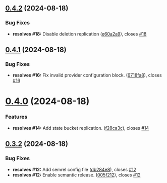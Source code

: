 ## [0.4.2](https://github.com/flagscript/terraform-aws-flagscript-state-backend/compare/v0.4.1...v0.4.2) (2024-08-18)


### Bug Fixes

* **resolves #18:** Disable deletion replication ([e60a2a9](https://github.com/flagscript/terraform-aws-flagscript-state-backend/commit/e60a2a957a0ee646c76cc3fa75cee5939bb19e04)), closes [#18](https://github.com/flagscript/terraform-aws-flagscript-state-backend/issues/18)

## [0.4.1](https://github.com/flagscript/terraform-aws-flagscript-state-backend/compare/v0.4.0...v0.4.1) (2024-08-18)


### Bug Fixes

* **resolves #16:** Fix invalid provider configuration block. ([6718fa8](https://github.com/flagscript/terraform-aws-flagscript-state-backend/commit/6718fa81b704b7e34dcc1a7178b6c8e8523d0613)), closes [#16](https://github.com/flagscript/terraform-aws-flagscript-state-backend/issues/16)

# [0.4.0](https://github.com/flagscript/terraform-aws-flagscript-state-backend/compare/v0.3.2...v0.4.0) (2024-08-18)


### Features

* **resolves #14:** Add state bucket replication. ([f28ca3c](https://github.com/flagscript/terraform-aws-flagscript-state-backend/commit/f28ca3cc122f626dedffd325f277098140203daa)), closes [#14](https://github.com/flagscript/terraform-aws-flagscript-state-backend/issues/14)

## [0.3.2](https://github.com/flagscript/terraform-aws-flagscript-state-backend/compare/v0.3.1...v0.3.2) (2024-08-18)


### Bug Fixes

* **resolves #12:** Add semrel  config file ([db284e8](https://github.com/flagscript/terraform-aws-flagscript-state-backend/commit/db284e8bbb8079013799e8d91060188a8a81c8ac)), closes [#12](https://github.com/flagscript/terraform-aws-flagscript-state-backend/issues/12)
* **resolves #12:** Enable semantic release. ([005f212](https://github.com/flagscript/terraform-aws-flagscript-state-backend/commit/005f212e3969d2314506c1054d3fb7f84940f54b)), closes [#12](https://github.com/flagscript/terraform-aws-flagscript-state-backend/issues/12)
